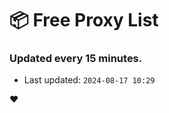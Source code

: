 # :package: Free Proxy List
### Updated every 15 minutes.

- Last updated: `2024-08-17 10:29`

:heart:
